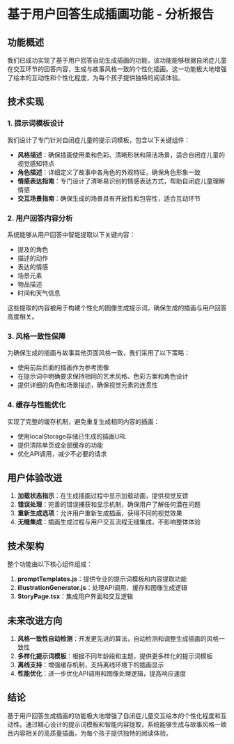 # 基于用户回答生成插画功能 - 分析报告

## 功能概述

我们已成功实现了基于用户回答自动生成插画的功能，该功能能够根据自闭症儿童在交互环节的回答内容，生成与故事风格一致的个性化插画。这一功能极大地增强了绘本的互动性和个性化程度，为每个孩子提供独特的阅读体验。

## 技术实现

### 1. 提示词模板设计

我们设计了专门针对自闭症儿童的提示词模板，包含以下关键组件：

- **风格描述**：确保插画使用柔和色彩、清晰形状和简洁场景，适合自闭症儿童的视觉感知特点
- **角色描述**：详细定义了故事中各角色的外观特征，确保角色形象一致
- **情感表达指南**：专门设计了清晰易识别的情感表达方式，帮助自闭症儿童理解情感
- **交互场景指南**：确保生成的场景具有开放性和包容性，适合互动环节

### 2. 用户回答内容分析

系统能够从用户回答中智能提取以下关键内容：

- 提及的角色
- 描述的动作
- 表达的情感
- 场景元素
- 物品描述
- 时间和天气信息

这些提取的内容被用于构建个性化的图像生成提示词，确保生成的插画与用户回答高度相关。

### 3. 风格一致性保障

为确保生成的插画与故事其他页面风格一致，我们采用了以下策略：

- 使用前后页面的插画作为参考图像
- 在提示词中明确要求保持相同的艺术风格、色彩方案和角色设计
- 提供详细的角色和场景描述，确保视觉元素的连贯性

### 4. 缓存与性能优化

实现了完整的缓存机制，避免重复生成相同内容的插画：

- 使用localStorage存储已生成的插画URL
- 提供清除单页或全部缓存的功能
- 优化API调用，减少不必要的请求

## 用户体验改进

1. **加载状态指示**：在生成插画过程中显示加载动画，提供视觉反馈
2. **错误处理**：完善的错误捕获和显示机制，确保用户了解任何潜在问题
3. **重新生成选项**：允许用户重新生成插画，获得不同的视觉效果
4. **无缝集成**：插画生成过程与用户交互流程无缝集成，不影响整体体验

## 技术架构

整个功能由以下核心组件组成：

1. **promptTemplates.js**：提供专业的提示词模板和内容提取功能
2. **illustrationGenerator.js**：处理API调用、缓存和图像生成逻辑
3. **StoryPage.tsx**：集成用户界面和交互逻辑

## 未来改进方向

1. **风格一致性自动检测**：开发更先进的算法，自动检测和调整生成插画的风格一致性
2. **多样化提示词模板**：根据不同年龄段和主题，提供更多样化的提示词模板
3. **离线支持**：增强缓存机制，支持离线环境下的插画显示
4. **性能优化**：进一步优化API调用和图像处理逻辑，提高响应速度

## 结论

基于用户回答生成插画的功能极大地增强了自闭症儿童交互绘本的个性化程度和互动性。通过精心设计的提示词模板和智能内容提取，系统能够生成与故事风格一致且内容相关的高质量插画，为每个孩子提供独特的阅读体验。
